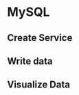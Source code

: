 # MySQL

## Create Service
<!--@include: ./create-service.md-->

## Write data
<!--@include: ./quick-start/mysql.md-->

## Visualize Data
<!--@include: ./visualize-data.md-->
